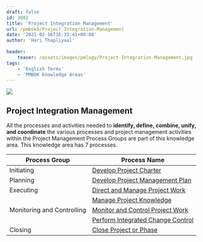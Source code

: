 ```yaml
---
draft: false
id: 3082   
title: 'Project Integration Management'
url: /pmbok6/Project-Integration-Management
date: '2021-02-16T16:35:41+00:00'
author: 'Hari Thapliyaal'
  
header:
    teaser: /assets/images/pmlogy/Project-Integration-Management.jpg
tags:
    - 'English Terms'
    - 'PMBOK Knowledge Areas'
---
```


![](/assets/images/pmlogy/Project-Integration-Management.jpg)

## Project Integration Management

All the processes and activities needed to **identify, define, combine, unify, and coordinate** the various processes and project management activities within the Project Management Process Groups are part of this knowledge area. This knowledge area has 7 processes.

| Process Group | Process Name |
|---|---|
| Initiating | [Develop Project Charter](/pmbok6/develop-project-charter) |
| Planning | [Develop Project Management Plan](/pmbok6/develop-project-management-plan) |
| Executing | [Direct and Manage Project Work](/pmbok6/direct-and-manage-project-work/) |
|  | [Manage Project Knowledge](/pmbok6/manage-project-knowledge/) |
| Monitoring and Controlling | [Monitor and Control Project Work](/pmbok6/monitor-and-control-project-work/) |
|  | [Perform Integrated Change Control](/pmbok6/perform-integrated-change-control/) |
| Closing | [Close Project or Phase](/pmbok6/close-project-or-phase/) |